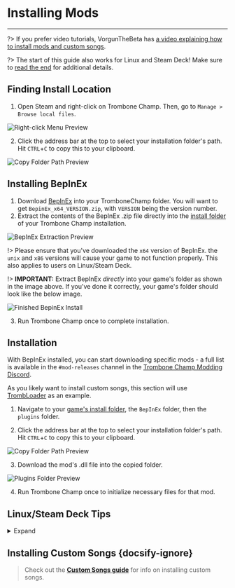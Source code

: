 # Installing Mods
---

?> If you prefer video tutorials, VorgunTheBeta has [a video explaining how to install mods and custom songs](https://youtu.be/pSwNSGx-P5c).

?> The start of this guide also works for Linux and Steam Deck! Make sure to [read the end](#linuxsteam-deck-specific-tips) for additional details.

## Finding Install Location
1. Open Steam and right-click on Trombone Champ. Then, go to `Manage > Browse local files`.  

![Right-click Menu Preview](../docs/files/localfilescontext.png)

2. Click the address bar at the top to select your installation folder's path. Hit `CTRL`+`C` to copy this to your clipboard.  

![Copy Folder Path Preview](../docs/files/copyfolderpath.png)

## Installing BepInEx

1. Download [BepInEx](https://github.com/BepInEx/BepInEx/releases/latest) into your TromboneChamp folder. You will want to get `BepinEx_x64_VERSION.zip`, with `VERSION` being the version number.
2. Extract the contents of the BepInEx .zip file directly into the [install folder](##finding-install-location) of your Trombone Champ installation.  

![BepInEx Extraction Preview](../docs/files/bepinexextract.png)

!> Please ensure that you've downloaded the `x64` version of BepInEx. the `unix` and `x86` versions will cause your game to not function properly. This also applies to users on Linux/Steam Deck.

!> **IMPORTANT:** Extract BepInEx *directly* into your game's folder as shown in the image above. If you've done it correctly, your game's folder should look like the below image.

![Finished BepinEx Install](../docs/files/finishedbepinex.png)

3. Run Trombone Champ once to complete installation.

## Installation

With BepInEx installed, you can start downloading specific mods - a full list is available in the `#mod-releases` channel in the [Trombone Champ Modding Discord](https://discord.gg/KVzKRsbetJ).

As you likely want to install custom songs, this section will use [TrombLoader](https://github.com/NyxTheShield/TrombLoader/releases/latest) as an example.

1. Navigate to your [game's install folder](###finding-install-location), the `BepInEx` folder, then the `plugins` folder.

2. Click the address bar at the top to select your installation folder's path. Hit `CTRL`+`C` to copy this to your clipboard.  

![Copy Folder Path Preview](../docs/files/copyfolderpathplugins.png)

3. Download the mod's .dll file into the copied folder.

![Plugins Folder Preview](../docs/files/pluginswithtrombloader.png)

4. Run Trombone Champ once to initialize necessary files for that mod.

## Linux/Steam Deck Tips
<details closed>
<summary>Expand</summary>

The process of installing BepInEx is largely the same as on Windows listed above, however there are some extra things to be aware of first:

 - To follow the guide, Steam Deck users will need to switch to Desktop Mode by holding down the power button and selecting `Desktop Mode` from the menu.

 - Steam Deck users will need to install the game to the internal storage, as BepInEx will not load from the microSD card.

 - As stated earlier, you will still need to install the `x64` Windows version of BepInEx, not the `unix` version, as Trombone Champ is still a Windows application running under Proton.
 
 - Save and log files are stored in your Steam folder within Proton's compatibility folders. 
 
    - On Steam Deck this can be found at:
  `~/.local/share/Steam/steamapps/compatdata/1059990/pfx/drive_c/users/steamuser/AppData/LocalLow/Holy Wow/TromboneChamp`
    - On other Linux flavors you can run `locate -r /Holy Wow$` from the terminal if you're unsure of where your Steam folder is.

You will also need to add `WINEDLLOVERRIDES="winhttp=n,b" %command%` to your game's launch options. To do this, right click the game in Steam and click `Properties`. Unlike on Windows, Proton won't load BepInEx's files unless specifically instructed to here.

![Steam Properties Preview](../docs/files/linuxsteamproperties.png)

Once added, BepInEx should now work! Install your mods [as instructed above](##installation) to get custom songs working.

### Video Backgrounds {docsify-ignore}
 
Some custom songs will include videos for their backgrounds, and the default Proton install cannot play these back. If you want these to work, you can install `GE-Proton` using [ProtonUp-Qt](https://davidotek.github.io/protonup-qt/). This is a version of Proton that includes some additional features, including the ability to play back video formats that Valve are unable to support officially.

We recommend following [this guide created by GamingOnLinux](https://www.gamingonlinux.com/2022/03/protonup-qt-got-upgraded-heres-how-to-use-it-on-steam-deck-and-linux/) for instructions on how to use ProtonUp-Qt and install `GE-Proton`.

!> Even with GE-Proton, you may still experience some issues with video playback depending on your setup.
</details>

## Installing Custom Songs {docsify-ignore}

> Check out the [**Custom Songs guide**](installing-songs) for info on installing custom songs.